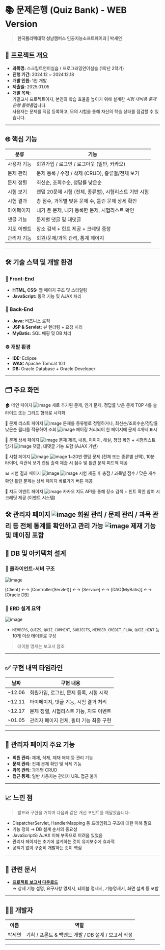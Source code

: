 # 📚 문제은행 (Quiz Bank) - WEB Version

> **한국폴리텍대학 성남캠퍼스 인공지능소프트웨어과 | 박세연**

## 📝 프로젝트 개요

- **과목명:** 스크립트언어실습 / 프로그래밍언어실습 (1학년 2학기)
- **진행 기간:** 2024.12 ~ 2024.12.18
- **개발 인원:** 1인 개발
- **제출일:** 2025.01.05
- **개발 목적:**  
  기말고사 프로젝트이자, 본인의 학습 효율을 높이기 위해 설계한 *시험 대비용 문제 은행 플랫폼*입니다.  
  사용자는 문제를 직접 등록하고, 모의 시험을 통해 자신의 학습 상태를 점검할 수 있습니다.

---

## 🌐 핵심 기능

| 분류 | 기능 |
|------|------|
| 사용자 기능 | 회원가입 / 로그인 / 로그아웃 (일반, 카카오) |
| 문제 관리 | 문제 등록 / 수정 / 삭제 (CRUD), 종류별/전체 보기 |
| 문제 정렬 | 최신순, 조회수순, 정답률 낮은순 |
| 시험 보기 | 랜덤 20문제 시험 (전체, 종류별), 시험리스트 기반 시험 |
| 시험 결과 | 총 점수, 과목별 맞은 문제 수, 틀린 문제 상세 확인 |
| 마이페이지 | 내가 푼 문제, 내가 등록한 문제, 시험리스트 확인 |
| 댓글 기능 | 문제별 댓글 및 대댓글 |
| 지도 이벤트 | 장소 검색 + 힌트 제공 + 크레딧 증정 |
| 관리자 기능 | 회원/문제/과목 관리, 통계 페이지

---

## 🛠 기술 스택 및 개발 환경

### 🔸 Front-End
- **HTML, CSS:** 웹 페이지 구조 및 스타일링
- **JavaScript:** 동적 기능 및 AJAX 처리

### 🔹 Back-End
- **Java:** 비즈니스 로직
- **JSP & Servlet:** 뷰 렌더링 + 요청 처리
- **MyBatis:** SQL 매핑 및 DB 처리

### ⚙️ 개발 환경
- **IDE:** Eclipse
- **WAS:** Apache Tomcat 10.1
- **DB:** Oracle Database + Oracle Developer

---

## 🗂️ 주요 화면

🏠 메인 페이지
![image](https://github.com/user-attachments/assets/f6d3a0d1-948d-4abc-b2dd-168990f88dea)
새로 추가된 문제, 인기 문제, 정답률 낮은 문제 TOP 4를 슬라이드 또는 그리드 형태로 시각화



📝 문제 리스트 페이지
![image](https://github.com/user-attachments/assets/5dcb1a38-9330-44c5-b1da-8c05f7d9cec6)
문제를 종류별로 정렬하거나, 최신순/조회수순/정답률 낮은순 필터를 적용하여 조회
![image](https://github.com/user-attachments/assets/012bf35c-d876-42cf-992b-ee448ed0eb6d)
페이징 처리되어 한 페이지에 문제 4개씩 표시


📄 문제 상세 페이지
![image](https://github.com/user-attachments/assets/500c83b1-3a70-4b32-89f4-fbe98b008fba)
문제 제목, 내용, 이미지, 해설, 정답 확인 + 시험리스트 담기
![image](https://github.com/user-attachments/assets/126811e1-7061-4e1e-950d-6ac1d7c330f0)
댓글, 대댓글 기능 포함 (AJAX 기반)


🧪 시험 페이지
![image](https://github.com/user-attachments/assets/0da7dfb4-bc47-4ac4-8acd-c1795008ec7a)
![image](https://github.com/user-attachments/assets/8a4f4d15-8513-4e1d-aedc-e652b6da9f5b)
1~20번 랜덤 문제 (전체 또는 종류별 선택), 10분 타이머, 객관식 보기 랜덤 출력
제출 시 점수 및 틀린 문제 피드백 제공


📊 시험 결과 페이지
![image](https://github.com/user-attachments/assets/c3ded252-b43b-40d7-8abf-f44fb6fb158d)
![image](https://github.com/user-attachments/assets/62162ff1-0a4f-45b9-a82f-0806c7fabb34)
시험 제출 후 총점 / 과목별 점수 / 맞은 개수 확인
틀린 문제는 상세 페이지 바로가기 버튼 제공


🧭 지도 이벤트 페이지
![image](https://github.com/user-attachments/assets/a8a84bc6-df6b-4169-a8dd-4f0d73d605e7)
카카오 지도 API를 통해 장소 검색 + 힌트 확인
참여 시 크레딧 제공 (이벤트 시스템)


🛠 관리자 페이지
![image](https://github.com/user-attachments/assets/f7e94d98-4847-4728-ad50-a74988938b1c)
회원 관리 / 문제 관리 / 과목 관리 등 전체 통계를 확인하고 관리 가능
![image](https://github.com/user-attachments/assets/be9f5282-09ea-4c71-8160-dc89fd7f8fec)
제재 기능 및 페이징 포함
---

## 🧩 DB 및 아키텍처 설계

### 📌 클라이언트-서버 구조

![image](https://github.com/user-attachments/assets/b2dbc6bc-467f-4df7-a5ac-6d9d6bd707b2)

[Client] ←→ [Controller(Servlet)] ←→ [Service] ←→ [DAO(MyBatis)] ←→ [Oracle DB]

### 📌 ERD 설계 요약

![image](https://github.com/user-attachments/assets/8da3e10c-ebf6-4255-97c6-57d79052b96d)

- `MEMBERS`, `QUIZS`, `QUIZ_COMMENT`, `SUBJECTS`, `MEMBER_CREDIT_FLOW`, `QUIZ_HINT` 등 10개 이상 테이블로 구성

> 테이블 명세는 보고서 참조

---

## ✅ 구현 내역 타임라인

| 날짜 | 구현 내용 |
|------|-----------|
| ~12.06 | 회원가입, 로그인, 문제 등록, 시험 시작 |
| ~12.11 | 마이페이지, 댓글 기능, 시험 결과 처리 |
| ~12.17 | 문제 정렬, 시험리스트 기능, 지도 이벤트 |
| ~01.05 | 관리자 페이지 전체, 필터 기능 최종 구현 |

---

## 📄 관리자 페이지 주요 기능

- **회원 관리:** 제재, 삭제, 제재 해제 등 관리 기능
- **문제 관리:** 전체 문제 확인 및 삭제 기능
- **과목 관리:** 과목명 CRUD
- **접근 통제:** 일반 사용자는 관리자 URL 접근 불가

---

## 📈 느낀 점

> 발표와 구현을 거치며 다음과 같은 개선 포인트를 깨달았습니다:

- DispatcherServlet, HandlerMapping 등 프레임워크 구조에 대한 이해 필요
- 기능 정의 → DB 설계 순서의 중요성
- JavaScript와 AJAX 이해 부족으로 어려움 있었음
- 관리자 페이지는 초기에 설계하는 것이 유지보수에 효과적
- 공백기 없이 꾸준히 개발하는 것이 핵심

---

## 📎 관련 문서

- **[프로젝트 보고서 다운로드](./2403110273.0105.docx)**  
  → 상세 기능 설명, 요구사항 명세서, 테이블 명세서, 기능명세서, 화면 설계 등 포함

---

## 🙋‍♂️ 개발자

| 이름 | 역할 |
|------|------|
| 박세연 | 기획 / 프론트 & 백엔드 개발 / DB 설계 / 보고서 작성 |

---
